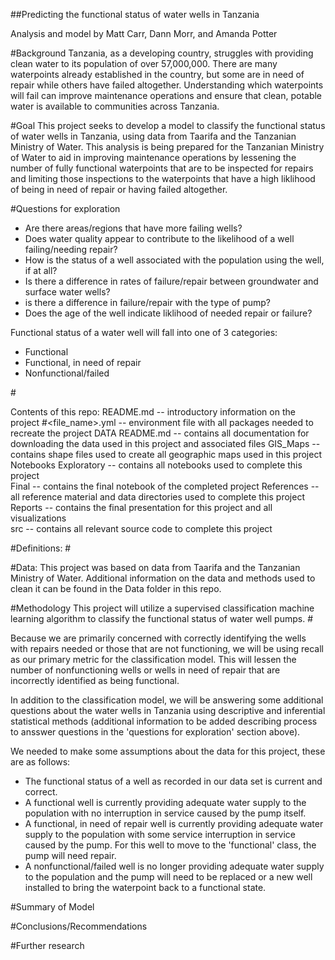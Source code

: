 ##Predicting the functional status of water wells in Tanzania

Analysis and model by Matt Carr, Dann Morr, and Amanda Potter

#Background
Tanzania, as a developing country, struggles with providing clean water to its population of over 57,000,000. There are many waterpoints already established in the country, but some are in need of repair while others have failed altogether.  Understanding which waterpoints will fail can improve maintenance operations and ensure that clean, potable water is available to communities across Tanzania.

#Goal
This project seeks to develop a model to classify the functional status of water wells in Tanzania, using data from Taarifa and the Tanzanian Ministry of Water.  This analysis is being prepared for the Tanzanian Ministry of Water to aid in improving maintenance operations by lessening the number of fully functional waterpoints that are to be inspected for repairs and limiting those inspections to the waterpoints that have a high liklihood of being in need of repair or having failed altogether.  

#Questions for exploration 
- Are there areas/regions that have more failing wells?
- Does water quality appear to contribute to the likelihood of a well failing/needing repair?
- How is the status of a well associated with the population using the well, if at all?
- Is there a difference in rates of failure/repair between groundwater and surface water wells?
- is there a difference in failure/repair with the type of pump?
- Does the age of the well indicate liklihood of needed repair or failure?


Functional status of a water well will fall into one of 3 categories: 
- Functional 
- Functional, in need of repair
- Nonfunctional/failed

#<additional introductory information to be added prior to final repo publication>
    
Contents of this repo:
    README.md -- introductory information on the project
    #<file_name>.yml -- environment file with all packages needed to recreate the project
    DATA
        README.md -- contains all documentation for downloading the data used in this project and associated files
        GIS_Maps -- contains shape files used to create all geographic maps used in this project
    Notebooks
        Exploratory -- contains all notebooks used to complete this project     
        Final -- contains the final notebook of the completed project
        References -- all reference material and data directories used to complete this project
        Reports -- contains the final presentation for this project and all visualizations             
        src -- contains all relevant source code to complete this project
    
#Definitions:
#<insert relevant definitions prior to final repo publication>
    
#Data:
This project was based on data from Taarifa and the Tanzanian Ministry of Water.  Additional information on the data and methods used to clean it can be found in the Data folder in this repo.
    
#Methodology
This project will utilize a supervised classification machine learning algorithm to classify the functional status of water well pumps.
#<insert information on final classification model>
    
Because we are primarily concerned with correctly identifying the wells with repairs needed or those that are not functioning, we will be using recall as our primary metric for the classification model.  This will lessen the number of nonfunctioning wells or wells in need of repair that are incorrectly identified as being functional. 

In addition to the classification model, we will be answering some additional questions about the water wells in Tanzania using descriptive and inferential statistical methods (additional information to be added describing process to ansswer questions in the 'questions for exploration' section above).
    
We needed to make some assumptions about the data for this project, these are as follows:
- The functional status of a well as recorded in our data set is current and correct.
- A functional well is currently providing adequate water supply to the population with no interruption in service caused by the pump itself.
-  A functional, in need of repair well is currently providing adequate water supply to the population with some service interruption in service caused by the pump.  For this well to move to the 'functional' class, the pump will need repair.
- A nonfunctional/failed well is no longer providing adequate water supply to the population and the pump will need to be replaced or a new well installed to bring the waterpoint back to a functional state.

    
#Summary of Model 
    
#Conclusions/Recommendations
    
#Further research 
    
    
        
        

